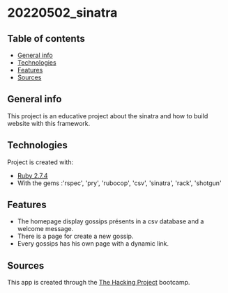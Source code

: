 # 20220502_sinatra

## Table of contents
* [General info](#general-info)
* [Technologies](#technologies)
* [Features](#features)
* [Sources](#sources)

## General info
This project is an educative project about the sinatra and how to build website with this framework.
	
## Technologies
Project is created with:
* [Ruby 2.7.4](https://ruby-doc.org/core-2.7.4/)
* With the gems :'rspec', 'pry', 'rubocop', 'csv', 'sinatra', 'rack', 'shotgun'
	
## Features
* The homepage display gossips présents in a csv database and a welcome message.
* There is a page for create a new gossip.
* Every gossips has his own page with a dynamic link.

## Sources
This app is created through the [The Hacking Project](https://www.thehackingproject.org) bootcamp.